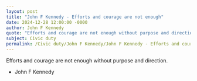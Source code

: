 ```yaml
---
layout: post
title: "John F Kennedy - Efforts and courage are not enough"
date: 2024-12-28 12:00:00 -0000
author: John F Kennedy
quote: "Efforts and courage are not enough without purpose and direction."
subject: Civic duty
permalink: /Civic duty/John F Kennedy/John F Kennedy - Efforts and courage are not enough
---
```


Efforts and courage are not enough without purpose and direction.

- John F Kennedy
